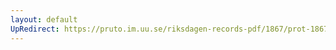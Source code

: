 ```yaml
---
layout: default
UpRedirect: https://pruto.im.uu.se/riksdagen-records-pdf/1867/prot-1867--fk--508/prot-1867--fk--508_004.pdf
---
```

